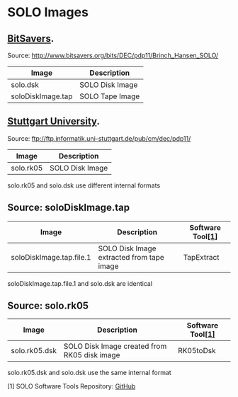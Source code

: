 # SOLO Images

## [BitSavers](http://www.bitsavers.org).
Source: <http://www.bitsavers.org/bits/DEC/pdp11/Brinch_Hansen_SOLO/>

|Image            | Description   |
|-----------------|---------------|
|solo.dsk         |SOLO Disk Image|
|soloDiskImage.tap|SOLO Tape Image|

## [Stuttgart University](http://computermuseum.informatik.uni-stuttgart.de).
Source: <ftp://ftp.informatik.uni-stuttgart.de/pub/cm/dec/pdp11/>

|Image            | Description   |
|-----------------|---------------|
|solo.rk05        |SOLO Disk Image|

solo.rk05 and solo.dsk use different internal formats

## Source: soloDiskImage.tap

|Image                   |Description                              |Software Tool[[1]](#1)|
|------------------------|-----------------------------------------|-------------|
|soloDiskImage.tap.file.1|SOLO Disk Image extracted from tape image|TapExtract   | 

soloDiskImage.tap.file.1 and solo.dsk are identical 
            
## Source: solo.rk05

|Image        |Description                                 |Software Tool[[1]](#1)|
|-------------|--------------------------------------------|-------------|
|solo.rk05.dsk|SOLO Disk Image created from RK05 disk image|RK05toDsk    |

solo.rk05.dsk and solo.dsk use the same internal format

<a id="1">[1]</a>
SOLO Software Tools Repository: [GitHub](https://github.com/ngospina/SOLO-Tools)
